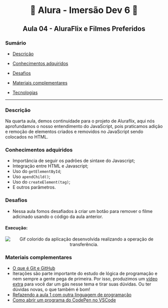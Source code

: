 <h1 align="center"> 🤿 Alura - Imersão Dev 6 🤿 </h1>

<h2 align="center">Aula 04 - AluraFlix e Filmes Preferidos</h2>

### Sumário 

- [Descrição](#descrição)

- [Conhecimentos adquiridos](#conhecimentos-adquiridos)

- [Desafios](#desafios)

- [Materiais complementares](#materiais-complementares)

- [Tecnologias](#tecnologias)

---
### Descrição

Na quarta aula, demos continuidade para o projeto de Aluraflix, aqui nós aprofundamos o nosso entendimento do JavaScript, pois praticamos adição e remoção de elementos criados e removidos no JavaScript sendo colocados no HTML. 

### Conhecimentos adquiridos
- Importância de seguir os padrões de sintaxe do Javascript;
- Integração entre HTML e Javascript;
- Uso do `getElementById`;
- Uso ``apendChild()``;
- Uso do ``createElement(tag)``;
- E outros parâmetros.

### Desafios
- Nessa aula fomos desafiados à criar um botão para remover o filme adicinado usando o código da aula anterior.

#### Execução:
<p align="center">
  <img src="Animação(aula4).gif" alt= "Gif colorido da aplicação desenvolvida realizando a operação de transferência." />
</p>

### Materiais complementares
- [O que é Git e GitHub](https://youtu.be/nec3n02idMw)
- Iterações são parte importante do estudo de lógica de programação e nem sempre a gente pega de primeira. Por isso, produzimos um [vídeo extra](https://www.youtube.com/watch?v=c8Zac9hWbs8) para você dar um gás nesse tema e tirar suas dúvidas. Ou ter dúvidas novas, o que também é bom!
- [Refazendo a aula 1 com outra linguagem de programação](https://www.youtube.com/watch?v=DsFb24TgJ0c)
- [Como abrir um programa do CodePen no VSCode](https://www.youtube.com/watch?v=xvkuNF_8Coc)
